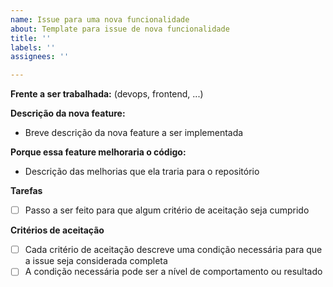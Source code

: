 ```yaml
---
name: Issue para uma nova funcionalidade
about: Template para issue de nova funcionalidade
title: ''
labels: ''
assignees: ''

---
```


**Frente a ser trabalhada:** (devops, frontend, ...)

**Descrição da nova feature:**
- Breve descrição da nova feature a ser implementada

**Porque essa feature melhoraria o código:**
- Descrição das melhorias que ela traria para o repositório

**Tarefas**

- [ ] Passo a ser feito para que algum critério de aceitação seja cumprido

**Critérios de aceitação**

- [ ] Cada critério de aceitação descreve uma condição necessária para que a issue seja considerada completa
- [ ] A condição necessária pode ser a nível de comportamento ou resultado
